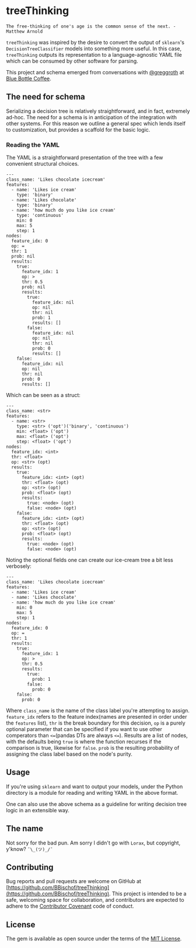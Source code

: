 # treeThinking

```
The free-thinking of one's age is the common sense of the next. -Matthew Arnold
```

`treeThinking` was inspired by the desire to convert the output of `sklearn`'s `DecisionTreeClassifier` models into something more useful. In this case, `treeThinking` outputs its representation to a language-agnostic YAML file which can be consumed by other software for parsing.

This project and schema emerged from conversations with [@greggroth](https://github.com/greggroth) at [Blue Bottle Coffee](https://github.com/bluebottlecoffee).

## The need for schema

Serializing a decision tree is relatively straightforward, and in fact, extremely ad-hoc. The need for a schema is in anticipation of the integration with other systems. For this reason we outline a general spec which lends itself to customization, but provides a scaffold for the basic logic.

### Reading the YAML

The YAML is a straightforward presentation of the tree with a few convenient structural choices.

```
---
class_name: 'Likes chocolate icecream'
features:
  - name: 'Likes ice cream'
    type: 'binary'
  - name: 'Likes chocolate'
    type: 'binary'
  - name: 'how much do you like ice cream'
    type: 'continuous'
    min: 0
    max: 5
    step: 1
nodes:
  feature_idx: 0
  op: =
  thr: 1
  prob: nil
  results:
    true:
      feature_idx: 1
      op: >
      thr: 0.5
      prob: nil
      results:
        true:
          feature_idx: nil
          op: nil
          thr: nil
          prob: 1
          results: []
        false:
          feature_idx: nil
          op: nil
          thr: nil
          prob: 0
          results: []
    false:
      feature_idx: nil
      op: nil
      thr: nil
      prob: 0
      results: []
```

Which can be seen as a struct:
```
---
class_name: <str>
features:
  - name: <str>
    type: <str> ('opt')('binary', 'continuous')
    min: <float> ('opt')
    max: <float> ('opt')
    step: <float> ('opt')
nodes:
  feature_idx: <int>
  thr: <float>
  op: <str> (opt)
  results:
    true:
      feature_idx: <int> (opt)
      thr: <float> (opt)
      op: <str> (opt)
      prob: <float> (opt)
      results:
        true: <node> (opt)
        false: <node> (opt)
    false:
      feature_idx: <int> (opt)
      thr: <float> (opt)
      op: <str> (opt)
      prob: <float> (opt)
      results:
        true: <node> (opt)
        false: <node> (opt)
```

Noting the optional fields one can create our ice-cream tree a bit less verbosely:
```
---
class_name: 'Likes chocolate icecream'
features:
  - name: 'Likes ice cream'
  - name: 'Likes chocolate'
  - name: 'how much do you like ice cream'
    min: 0
    max: 5
    step: 1
nodes:
  feature_idx: 0
  op: =
  thr: 1
  results:
    true:
      feature_idx: 1
      op: >
      thr: 0.5
      results:
        true:
          prob: 1
        false:
          prob: 0
    false:
      prob: 0
```

Where `class_name` is the name of the class label you're attempting to assign. `feature_idx` refers to the feature index(names are presented in order under the `features` list), `thr` is the break boundary for this decision, `op` is a purely optional parameter that can be specified if you want to use other comperators than `<=`(pandas DTs are always `<=`). Results are a list of nodes, with the defaults being `true` is where the function recurses if the comparison is true, likewise for `false`. `prob` is the resulting probability of assigning the class label based on the node's purity.

## Usage

If you're using `sklearn` and want to output your models, under the Python directory is a module for reading and writing YAML in the above format.

One can also use the above schema as a guideline for writing decision tree logic in an extensible way.

## The name

Not sorry for the bad pun. Am sorry I didn't go with `Lorax`, but copyright, y'know? `¯\_(ツ)_/¯`

## Contributing

Bug reports and pull requests are welcome on GitHub at [https://github.com/BBischof/treeThinking](https://github.com/BBischof/treeThinking). This project is intended to be a safe, welcoming space for collaboration, and contributors are expected to adhere to the [Contributor Covenant](http://contributor-covenant.org/) code of conduct.

## License

The gem is available as open source under the terms of the [MIT License](http://opensource.org/licenses/MIT).
